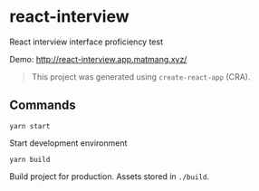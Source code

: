 # react-interview
React interview interface proficiency test

Demo: http://react-interview.app.matmang.xyz/

> This project was generated using `create-react-app` (CRA).

## Commands

```
yarn start
```

Start development environment

```
yarn build
```

Build project for production. Assets stored in `./build`.
